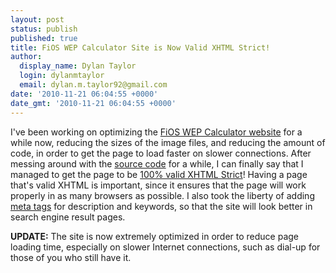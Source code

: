 ```yaml
---
layout: post
status: publish
published: true
title: FiOS WEP Calculator Site is Now Valid XHTML Strict!
author:
  display_name: Dylan Taylor
  login: dylanmtaylor
  email: dylan.m.taylor92@gmail.com
date: '2010-11-21 06:04:55 +0000'
date_gmt: '2010-11-21 06:04:55 +0000'
---
```

<p>I've been working on optimizing the <a href="http://fwc.dylanmtaylor.com">FiOS WEP Calculator website</a> for a while now, reducing the sizes of the image files, and reducing the amount of code, in order to get the page to load faster on slower connections. After messing around with the <a class="zem_slink" title="Source code" rel="wikipedia" href="http://en.wikipedia.org/wiki/Source_code">source code</a> for a while, I can finally say that I managed to get the page to be <a href="http://validator.w3.org/check?uri=http%3A%2F%2Ffwc.dylanmtaylor.com%2F;ss=1;st=1;outline=1;No200=1;verbose=1;group=1">100% valid XHTML Strict</a>! Having a page that's valid XHTML is important, since it ensures that the page will work properly in as many browsers as possible. I also took the liberty of adding <a class="zem_slink" title="Meta element" rel="wikipedia" href="http://en.wikipedia.org/wiki/Meta_element">meta tags</a> for description and keywords, so that the site will look better in search engine result pages.</p>
<p><strong>UPDATE:</strong> The site is now extremely optimized in order to reduce page loading time, especially on slower Internet connections, such as dial-up for those of you who still have it.</p>
<div class="zemanta-pixie" style="margin-top: 10px; height: 15px;"><img class="zemanta-pixie-img" style="border: none; float: right;" src="/images/blog/2010/12/pixy6.gif" alt="" /></div>
